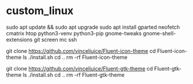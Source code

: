 # custom_linux

sudo apt update && sudo apt upgrade
sudo apt install gparted neofetch cmatrix htop python3-venv python3-pip gnome-tweaks gnome-shell-extensions git screen mc ssh 

git clone https://github.com/vinceliuice/Fluent-icon-theme
cd Fluent-icon-theme
ls
./install.sh
cd ..
rm -rf Fluent-icon-theme


git clone https://github.com/vinceliuice/Fluent-gtk-theme
cd Fluent-gtk-theme
ls
./install.sh
cd ..
rm -rf Fluent-gtk-theme
